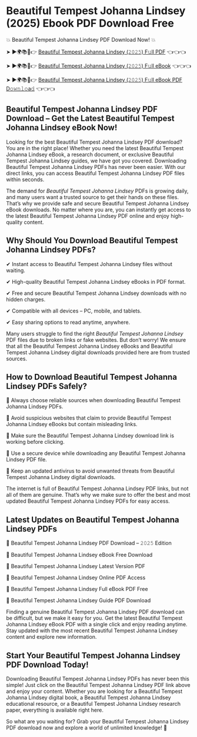 # Beautiful Tempest Johanna Lindsey (2025) Ebook PDF Download Free

💥 Beautiful Tempest Johanna Lindsey PDF Download Now! 💥

➤ ►🌍📚📱👉 [Beautiful Tempest Johanna Lindsey (𝟸𝟶𝟸𝟻) F𝚞ll PDF](https://getpdf.xyz/beautiful-tempest-johanna-lindsey) 👈👈👈


➤ ►🌍📚📱👉 [Beautiful Tempest Johanna Lindsey (𝟸𝟶𝟸𝟻) F𝚞ll eBook](https://getpdf.xyz/beautiful-tempest-johanna-lindsey) 👈👈👈


➤ ►🌍📚📱👉 [Beautiful Tempest Johanna Lindsey (𝟸𝟶𝟸𝟻) F𝚞ll eBook PDF D𝚘𝚠𝚗𝚕𝚘a𝚍](https://getpdf.xyz/beautiful-tempest-johanna-lindsey) 👈👈👈


## Beautiful Tempest Johanna Lindsey PDF Download – Get the Latest Beautiful Tempest Johanna Lindsey eBook Now!

Looking for the best Beautiful Tempest Johanna Lindsey PDF download? You are in the right place! Whether you need the latest Beautiful Tempest Johanna Lindsey eBook, a research document, or exclusive Beautiful Tempest Johanna Lindsey guides, we have got you covered. Downloading Beautiful Tempest Johanna Lindsey PDFs has never been easier. With our direct links, you can access Beautiful Tempest Johanna Lindsey PDF files within seconds.

The demand for *Beautiful Tempest Johanna Lindsey* PDFs is growing daily, and many users want a trusted source to get their hands on these files. That’s why we provide safe and secure Beautiful Tempest Johanna Lindsey eBook downloads. No matter where you are, you can instantly get access to the latest Beautiful Tempest Johanna Lindsey PDF online and enjoy high-quality content.

## Why Should You Download Beautiful Tempest Johanna Lindsey PDFs?

✔ Instant access to Beautiful Tempest Johanna Lindsey files without waiting.

✔ High-quality Beautiful Tempest Johanna Lindsey eBooks in PDF format.

✔ Free and secure Beautiful Tempest Johanna Lindsey downloads with no hidden charges.

✔ Compatible with all devices – PC, mobile, and tablets.

✔ Easy sharing options to read anytime, anywhere.

Many users struggle to find the right *Beautiful Tempest Johanna Lindsey* PDF files due to broken links or fake websites. But don’t worry! We ensure that all the Beautiful Tempest Johanna Lindsey eBooks and Beautiful Tempest Johanna Lindsey digital downloads provided here are from trusted sources.

## How to Download Beautiful Tempest Johanna Lindsey PDFs Safely?

📌 Always choose reliable sources when downloading Beautiful Tempest Johanna Lindsey PDFs.

📌 Avoid suspicious websites that claim to provide Beautiful Tempest Johanna Lindsey eBooks but contain misleading links.

📌 Make sure the Beautiful Tempest Johanna Lindsey download link is working before clicking.

📌 Use a secure device while downloading any Beautiful Tempest Johanna Lindsey PDF file.

📌 Keep an updated antivirus to avoid unwanted threats from Beautiful Tempest Johanna Lindsey digital downloads.

The internet is full of Beautiful Tempest Johanna Lindsey PDF links, but not all of them are genuine. That’s why we make sure to offer the best and most updated Beautiful Tempest Johanna Lindsey PDFs for easy access.

## Latest Updates on Beautiful Tempest Johanna Lindsey PDFs

🔹 Beautiful Tempest Johanna Lindsey PDF Download – 𝟸𝟶𝟸𝟻 Edition

🔹 Beautiful Tempest Johanna Lindsey eBook Free Download

🔹 Beautiful Tempest Johanna Lindsey Latest Version PDF

🔹 Beautiful Tempest Johanna Lindsey Online PDF Access

🔹 Beautiful Tempest Johanna Lindsey Full eBook PDF Free

🔹 Beautiful Tempest Johanna Lindsey Guide PDF Download

Finding a genuine Beautiful Tempest Johanna Lindsey PDF download can be difficult, but we make it easy for you. Get the latest Beautiful Tempest Johanna Lindsey eBook PDF with a single click and enjoy reading anytime. Stay updated with the most recent Beautiful Tempest Johanna Lindsey content and explore new information.

## Start Your Beautiful Tempest Johanna Lindsey PDF Download Today!

Downloading Beautiful Tempest Johanna Lindsey PDFs has never been this simple! Just click on the Beautiful Tempest Johanna Lindsey PDF link above and enjoy your content. Whether you are looking for a Beautiful Tempest Johanna Lindsey digital book, a Beautiful Tempest Johanna Lindsey educational resource, or a Beautiful Tempest Johanna Lindsey research paper, everything is available right here.

So what are you waiting for? Grab your Beautiful Tempest Johanna Lindsey PDF download now and explore a world of unlimited knowledge! 🚀
